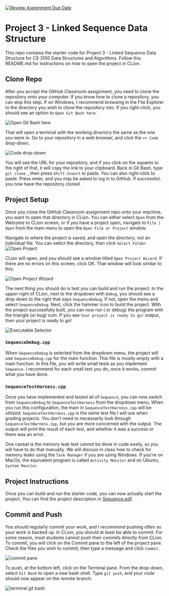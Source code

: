 [![Review Assignment Due Date](https://classroom.github.com/assets/deadline-readme-button-22041afd0340ce965d47ae6ef1cefeee28c7c493a6346c4f15d667ab976d596c.svg)](https://classroom.github.com/a/pwvpbOKI)
# Project 3 - Linked Sequence Data Structure
 This repo contains the starter code for Project 3 - Linked Sequence Data Structure for CS 3100 Data Structures and Algorithms. Follow this README.md for instructions on how to open the project in CLion.

## Clone Repo

After you accept the GitHub Classroom assignment, you need to clone the repository onto your computer. If you know how to clone a repository, you can skip this step. If on Windows, I recommend browsing in the File Explorer to the directory you wish to clone the repository into. If you right-click, you should see an option to `Open Git Bash here`.

![Open Git Bash here](img/openGitBash.png)

That will open a terminal with the working directory the same as the one you were in. Go to your repository in a web browser, and click the `<> Code` drop-down. 

![Code drop-down](img/copyRepoLink.png)

You will see the URL for your repository, and if you click on the squares to the right of that, it will copy the link to your clipboard. Back in Git Bash, type `git clone `, then press `Shift-Insert` to paste. You can also right-click to paste. Press enter, and you may be asked to log in to GitHub. If successful, you now have the repository cloned.

## Project Setup

Once you clone the GitHub Classroom assignment repo onto your machine, you want to open that directory in CLion. You can either
select `Open` from the Welcome to CLion screen, or if you have a project open, navigate to `File | Open` from the main
menu to open the `Open File or Project` window.

Navigate to where the project is saved, and open the _directory_, not an individual file. You can select the directory,
then click `Select Folder`
![Open Project](img/openProject.png)

CLion will open, and you should see a window titled `Open Project Wizard`. If there are no errors on this screen, click
OK. That window will look similar to this:

![Open Project Wizard](img/wizard.png)

The next thing you should do is test you can build and run the project. In the upper-right of CLion, next to the dropdown
with `Debug`, you should see a drop down to the right that says `SequenceDebug`. If not, open the menu and select
`SequenceDebug`. Next, click the hammer icon to build the project. With the project successfully built, you can now run (
or debug) the program with the triangle (or bug) icon. If you see `Your project is ready to go!` output, then your
project is ready to go!

![Executable Selector](img/exeSelector.png)

### `SequenceDebug.cpp`

When `SequenceDebug` is selected from the dropdown menu, the project will use `SequenceDebug.cpp` for the main function.
This file is mostly empty with a main function. In this file, you will write small tests as you implement `Sequence`. I
recommend for each small test you do, once it works, commit what you have done.

### `SequenceTestHarness.cpp`
Once you have implemented and tested all of `Sequence`, you can now switch from `SequenceDebug` to `SequenceTestHarness`
from the dropdown menu. When you run this configuration, the main in `SequenceTestHarness.cpp` will be utilized.
`SequenceTestHarness.cpp` is the same test file I will use when grading projects. You don't need to necessarily look
through `SequenceTestHarness.cpp`, but you are more concerned with the output. The output will print the result of each
test, and whether it was a success or there was an error.

One caveat is the memory leak test cannot be done in code easily, so you will have to do that manually. We will discuss
in class how to check for memory leaks using the `Task Manager` if you are using Windows. If you're on MacOs, the
equivalent program is called `Activity Monitor` and on Ubuntu, `System Monitor`.

## Project Instructions

Once you can build and run the starter code, you can now actually start the project. You can find the project description in  [Sequence.pdf](Sequence.pdf).

## Commit and Push

You should regularly commit your work, and I recommend pushing often so your work is backed up. In CLion, you should at least be able to commit. For some reason, most students cannot push their commits directly from CLion. To commit, you will click on the Commit pane to the left of the project pane. Check the files you wish to commit, then type a message and click `Commit`.

![commit pane](img/commitPane.png)

To push, at the bottom left, click on the Terminal pane. From the drop-down, select `Git Bash` to open a new bash shell. Type `git push`, and your code should now appear on the remote branch.

![terminal git bash](img/terminalGitBash.png)